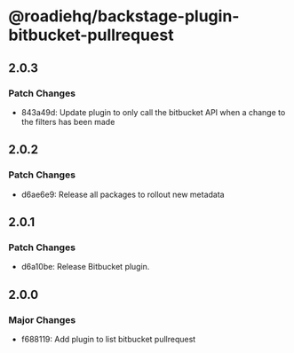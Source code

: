 # @roadiehq/backstage-plugin-bitbucket-pullrequest

## 2.0.3

### Patch Changes

- 843a49d: Update plugin to only call the bitbucket API when a change to the filters has been made

## 2.0.2

### Patch Changes

- d6ae6e9: Release all packages to rollout new metadata

## 2.0.1

### Patch Changes

- d6a10be: Release Bitbucket plugin.

## 2.0.0

### Major Changes

- f688119: Add plugin to list bitbucket pullrequest
